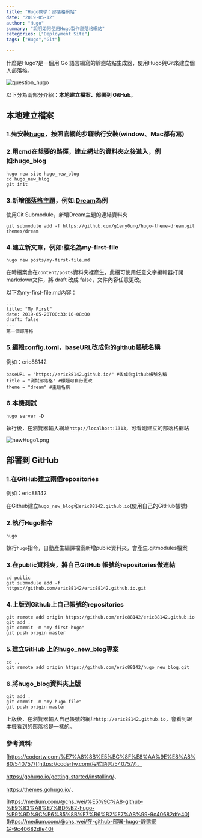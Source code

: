 ```yaml
---
title: "Hugo教學：部落格網站"
date: "2019-05-12"
author: "Hugo"
summary: "說明如何使用Hugo製作部落格網站"
categories: ["Deployment Site"]
tags: ["Hugo","Git"]

---
```


什麼是Hugo?是一個用 Go 語言編寫的靜態站點生成器，使用Hugo與Git來建立個人部落格。

![question_hugo](https://coolgood88142.github.io/images/question_hugo.png)

以下分為兩部分介紹：**本地建立檔案、部署到 GitHub**。

## **本地建立檔案**

### 1.先安裝[hugo](https://gohugo.io/getting-started/installing/)，按照官網的步驟執行安裝(window、Mac都有寫)

### 2.用cmd在想要的路徑，建立網址的資料夾之後進入，例如:hugo_blog

```
hugo new site hugo_new_blog
cd hugo_new_blog
git init
```

### 3.新增[部落格主題](<https://themes.gohugo.io/>)，例如:[Dream](https://github.com/g1eny0ung/hugo-theme-dream)為例

使用Git Submodule，新增Dream主題的連結資料夾

```
git submodule add -f https://github.com/g1eny0ung/hugo-theme-dream.git themes/dream
```

### 4.建立新文章，例如:檔名為my-first-file

```
hugo new posts/my-first-file.md
```

在時檔案會在`content/posts`資料夾裡產生，此檔可使用任意文字編輯器打開markdown文件，將 draft 改成 false，文件內容任意更改。

以下為my-first-file.md內容：

```
---
title: "My First"
date: 2019-05-20T00:33:10+08:00
draft: false
---
第一個部落格
```

### 5.編輯config.toml，baseURL改成你的github帳號名稱

例如：eric88142

```
baseURL = "https://eric88142.github.io/" #改成你github帳號名稱
title = "測試部落格" #標題可自行更改
theme = "dream" #主題名稱
```

### 6.本機測試

```
hugo server -D
```

執行後，在瀏覽器輸入網址`http://localhost:1313`，可看剛建立的部落格網站

![newHugo1.png](C:\xampp\htdocs\markdown_note\assets\images\newHugo1.png)

## **部署到 GitHub**

### 1.在GitHub建立兩個repositories

例如：eric88142

在Github建立`hugo_new_blog`和`eric88142.github.io`(使用自己的GitHub帳號)

### 2.執行Hugo指令

```
hugo
```

執行`hugo`指令，自動產生編譯檔案新增public資料夾，會產生.gitmodules檔案

### 3.在public資料夾，將自己GitHub 帳號的repositories做連結

```
cd public
git submodule add -f https://github.com/eric88142/eric88142.github.io.git
```

### 4.上版到Github上自己帳號的repositories

```
git remote add origin https://github.com/eric88142/eric88142.github.io
git add .
git commit -m "my-first-hugo"
git push origin master
```

### 5.建立GitHub 上的hugo_new_blog專案

```
cd ..
git remote add origin https://github.com/eric88142/hugo_new_blog.git
```

### 6.將hugo_blog資料夾上版

```
git add .
git commit -m "my-hugo-file"
git push origin master
```

上版後，在瀏覽器輸入自己帳號的網址`http://eric88142.github.io`，會看到跟本機看到的部落格是一樣的。

### 參考資料:

[https://codertw.com/%E7%A8%8B%E5%BC%8F%E8%AA%9E%E8%A8%80/540757/](https://codertw.com/程式語言/540757/)、

<https://gohugo.io/getting-started/installing/>、

<https://themes.gohugo.io/>、

[https://medium.com/@chs_wei/%E5%9C%A8-github-%E9%83%A8%E7%BD%B2-hugo-%E9%9D%9C%E6%85%8B%E7%B6%B2%E7%AB%99-9c40682dfe40](https://medium.com/@chs_wei/在-github-部署-hugo-靜態網站-9c40682dfe40)
